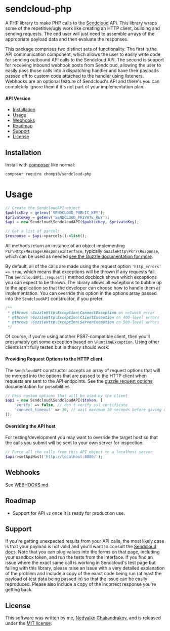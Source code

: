 # sendcloud-php

A PHP library to make PHP calls to the [Sendcloud](https://www.sendcloud.com)
API. This library wraps some of the repetitive/ugly work like creating
an HTTP client, building and sending requests. The end user will just need to
assemble arrays of the appropriate payload data and then evaluate the
responses.

This package comprises two distinct sets of functionality. The first is the
API communication component, which allows the user to easily write code for
sending outbound API calls to the Sendcloud API. The second is support for
receiving inbound webhook posts from Sendcloud, allowing the user to easily
pass those calls into a dispatching handler and have their payloads passed
off to custom code attached to the handler using listeners. Webhooks are an
optional feature of Sendcloud's API and there's you can completely ignore them
if it's not part of your implementation plan.

#### API Version

* [Installation](#installation)
* [Usage](#usage)
* [Webhooks](#webhooks)
* [Roadmap](#roadmap)
* [Support](#support)
* [License](#license)

## Installation

Install with [composer](https://getcomposer.org) like normal:

```sh
composer require chompi0/sendcloud-php
```

# Usage

```php
// Create the SendcloudAPI object
$publicKey = getenv('SENDCLOUD_PUBLIC_KEY');
$privateKey = getenv('SENDCLOUD_PRIVATE_KEY');
$api = new Sendcloud\SendcloudAPI($publicKey, $privateKey);

// Get a list of parcels
$response = $api->parcels()->list();
```

All methods return an instance of an object implementing
`Psr\Http\Message\ResponseInterface`, typically `GuzzleHttp\Psr7\Response`,
which can be used as needed [see the Guzzle documentation for more](https://docs.guzzlephp.org/en/stable/quickstart.html#using-responses).

By default, all of the calls are made using the request option
`'http_errors' => true`, which means that exceptions will be thrown if any
requests fail. The `SendcloudAPI::request()` method docblock shows which
exceptions you can expect to be thrown. The library allows all exceptions to
bubble up to the application so that the developer can choose how to handle
them at implementation. You can override this option in the options array
passed into the `SendcloudAPI` constructor, if you prefer.

```php
/**
 * @throws \GuzzleHttp\Exception\ConnectException on network error
 * @throws \GuzzleHttp\Exception\ClientException on 400-level errors
 * @throws \GuzzleHttp\Exception\ServerException on 500-level errors
 */
```
Of course, if you're using another PSR7-compatible client, then you'll
presumably get some exception based on `\RuntimeException`. Using other
clients isn't fully tested but in theory should work.

#### Providing Request Options to the HTTP client

The `SendcloudAPI` constructor accepts an array of request options that will
be merged into the options that are passed to the HTTP client when requests
are sent to the API endpoints. See the
[guzzle request options](https://docs.guzzlephp.org/en/stable/request-options.html) documentation for possibilities.

```php
// Pass custom options that will be used by the client
$api = new Sendcloud\SendcloudAPI($token, [
    'verify' => false, // don't verify ssl certificate
    'connect_timeout' => 30, // wait maximum 30 seconds before giving up
]);
```

#### Overriding the API host

For testing/development you may want to override the target host so that the
calls you submit will be sent to your own server for inspection.

```php
// Force all the calls from this API object to a localhost server
$api->setApiHost('http://localhost:8080/');
```

## Webhooks

See [WEBHOOKS.md](WEBHOOKS.md).

## Roadmap

* Support for API `v2` once it is ready for production use.

## Support

If you're getting unexpected results from your API calls, the most likely
case is that your payload is not valid and you'll want to consult the
[Sendcloud docs](https://api.sendcloud.dev/).
Note that you can plug values into the forms on that page, including your
sandbox token, and run the tests from the interface. If you find an issue
where the exact same call is working in Sendcloud's test page but failing
with this library, please raise an issue with a very detailed explanation
of the problem and include a copy of the exact code being run (at least
the payload of test data being passed in) so that the issue can be easily
reproduced. Please also include a copy of the incorrect response you're
getting back.

## License

This software was written by me, [Nedyalko Chakandrakov](https://www.linkedin.com/in/nedyalko-chakandrakov-31a6921a6/),
and is released under the [MIT license](LICENSE.md).

